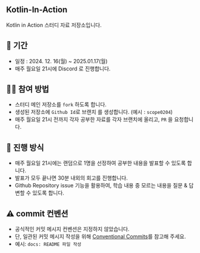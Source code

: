 ## Kotlin-In-Action

Kotlin in Action 스터디 자료 저장소입니다.

## 📆 기간

- 일정 : 2024. 12. 16(월) ~ 2025.01.17(월)
- 매주 월요일 21시에 Discord 로 진행합니다.

## 🙆‍♂️ 참여 방법

- 스터디 메인 저장소를 `fork` 하도록 합니다.
- 생성된 저장소에 `Github Id`로 브랜치 를 생성합니다. (예시 : `scope0204`)
- 매주 월요일 21시 전까지 각자 공부한 자료를 각자 브랜치에 올리고, `PR` 을 요청합니다.

## 📜 진행 방식

- 매주 월요일 21시에는 랜덤으로 1명을 선정하여 공부한 내용을 발표할 수 있도록 합니다.
- 발표가 모두 끝나면 30분 내외의 회고를 진행합니다.
- Github Repository issue 기능을 활용하여, 학습 내용 중 모르는 내용을 질문 & 답변할 수 있도록 합니다.

## ⚠️ commit 컨벤션

- 공식적인 커밋 메시지 컨벤션은 지정하지 않았습니다.
- 단, 일관된 커밋 메시지 작성을 위해 [Conventional Commits](https://www.conventionalcommits.org/ko/v1.0.0/)를 참고해 주세요.
- 예시: `docs: README 파일 작성`
